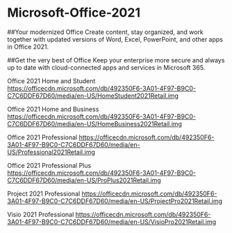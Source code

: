 # Microsoft-Office-2021

##Your modernized Office
Create content, stay organized, and work together with updated versions of Word, Excel, PowerPoint, and other apps in Office 2021.

##Get the very best of Office
Keep your enterprise more secure and always up to date with cloud-connected apps and services in Microsoft 365.

Office 2021 Home and Student
https://officecdn.microsoft.com/db/492350F6-3A01-4F97-B9C0-C7C6DDF67D60/media/en-US/HomeStudent2021Retail.img

Office 2021 Home and Business
https://officecdn.microsoft.com/db/492350F6-3A01-4F97-B9C0-C7C6DDF67D60/media/en-US/HomeBusiness2021Retail.img

Office 2021 Professional
https://officecdn.microsoft.com/db/492350F6-3A01-4F97-B9C0-C7C6DDF67D60/media/en-US/Professional2021Retail.img

Office 2021 Professional Plus
https://officecdn.microsoft.com/db/492350F6-3A01-4F97-B9C0-C7C6DDF67D60/media/en-US/ProPlus2021Retail.img

Project 2021 Professional
https://officecdn.microsoft.com/db/492350F6-3A01-4F97-B9C0-C7C6DDF67D60/media/en-US/ProjectPro2021Retail.img

Visio 2021 Professional
https://officecdn.microsoft.com/db/492350F6-3A01-4F97-B9C0-C7C6DDF67D60/media/en-US/VisioPro2021Retail.img

